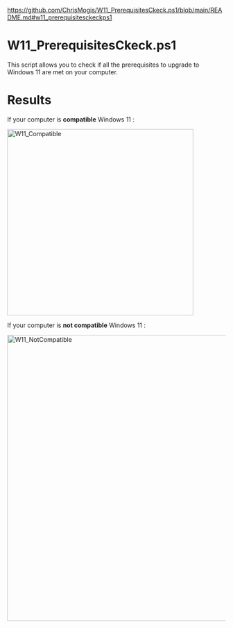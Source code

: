 https://github.com/ChrisMogis/W11_PrerequisitesCkeck.ps1/blob/main/README.md#w11_prerequisitesckeckps1



# W11_PrerequisitesCkeck.ps1
This script allows you to check if all the prerequisites to upgrade to Windows 11 are met on your computer.

# Results

If your computer is **compatible** Windows 11 :

<img width="429" alt="W11_Compatible" src="https://user-images.githubusercontent.com/102024007/176667755-ab4ac379-d1dd-41af-933d-e3cb614e8105.png">

If your computer is **not compatible** Windows 11 : 

<img width="659" alt="W11_NotCompatible" src="https://user-images.githubusercontent.com/102024007/176667767-af2b6742-c04f-4d1b-b988-2565def19029.png">
